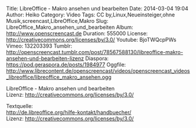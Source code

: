 Title: LibreOffice - Makro ansehen und bearbeiten
Date: 2014-03-04 19:04
Author: Heiko
Category: Video
Tags: CC by,Linux,Neueinsteiger,ohne Musik,screencast,LibreOffice,Makro
Slug: LibreOffice_Makro_ansehen_und_bearbeiten
Album: http://www.openscreencast.de
Duration: 555000
License: http://creativecommons.org/licenses/by/3.0/
Youtube: BjoTWQcpPWs
Vimeo: 132203393
Tumblr: http://openscreencast.tumblr.com/post/78567588130/libreoffice-makro-ansehen-und-bearbeiten-lizenz
Diaspora: https://pod.geraspora.de/posts/1984977
Oggfile: http://www.librecontent.de/openscreencast/videos/openscreencast_videos_libreoffice/libreoffice_makro_ansehen.ogg

LibreOffice - Makro ansehen und bearbeiten  
Lizenz: <http://creativecommons.org/licenses/by/3.0/>  
  
Textquelle:  
<http://de.libreoffice.org/hilfe-kontakt/handbuecher/>  
Lizenz: <http://creativecommons.org/licenses/by/3.0/>

